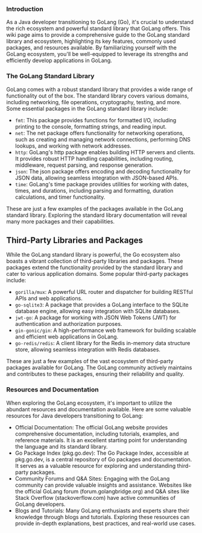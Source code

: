 ### Introduction

As a Java developer transitioning to GoLang (Go), it's crucial to understand the rich ecosystem and powerful standard library that GoLang offers. This wiki page aims to provide a comprehensive guide to the GoLang standard library and ecosystem, highlighting its key features, commonly used packages, and resources available. By familiarizing yourself with the GoLang ecosystem, you'll be well-equipped to leverage its strengths and efficiently develop applications in GoLang.

### The GoLang Standard Library

GoLang comes with a robust standard library that provides a wide range of functionality out of the box. The standard library covers various domains, including networking, file operations, cryptography, testing, and more. Some essential packages in the GoLang standard library include:

- ```fmt```: This package provides functions for formatted I/O, including printing to the console, formatting strings, and reading input.
- ```net```: The net package offers functionality for networking operations, such as creating and managing network connections, performing DNS lookups, and working with network addresses.
- ```http```: GoLang's http package enables building HTTP servers and clients. It provides robust HTTP handling capabilities, including routing, middleware, request parsing, and response generation.
- ```json```: The json package offers encoding and decoding functionality for JSON data, allowing seamless integration with JSON-based APIs.
- ```time```: GoLang's time package provides utilities for working with dates, times, and durations, including parsing and formatting, duration calculations, and timer functionality.

These are just a few examples of the packages available in the GoLang standard library. Exploring the standard library documentation will reveal many more packages and their capabilities.

## Third-Party Libraries and Packages

While the GoLang standard library is powerful, the Go ecosystem also boasts a vibrant collection of third-party libraries and packages. These packages extend the functionality provided by the standard library and cater to various application domains. Some popular third-party packages include:

- ```gorilla/mux```: A powerful URL router and dispatcher for building RESTful APIs and web applications.
- ```go-sqlite3```: A package that provides a GoLang interface to the SQLite database engine, allowing easy integration with SQLite databases.
- ```jwt-go```: A package for working with JSON Web Tokens (JWT) for authentication and authorization purposes.
- ```gin-gonic/gin```: A high-performance web framework for building scalable and efficient web applications in GoLang.
- ```go-redis/redis```: A client library for the Redis in-memory data structure store, allowing seamless integration with Redis databases.

These are just a few examples of the vast ecosystem of third-party packages available for GoLang. The GoLang community actively maintains and contributes to these packages, ensuring their reliability and quality.

### Resources and Documentation

When exploring the GoLang ecosystem, it's important to utilize the abundant resources and documentation available. Here are some valuable resources for Java developers transitioning to GoLang:

- Official Documentation: The official GoLang website provides comprehensive documentation, including tutorials, examples, and reference materials. It is an excellent starting point for understanding the language and its standard library.
- Go Package Index (pkg.go.dev): The Go Package Index, accessible at pkg.go.dev, is a central repository of Go packages and documentation. It serves as a valuable resource for exploring and understanding third-party packages.
- Community Forums and Q&A Sites: Engaging with the GoLang community can provide valuable insights and assistance. Websites like the official GoLang forum (forum.golangbridge.org) and Q&A sites like Stack Overflow (stackoverflow.com) have active communities of GoLang developers.
- Blogs and Tutorials: Many GoLang enthusiasts and experts share their knowledge through blogs and tutorials. Exploring these resources can provide in-depth explanations, best practices, and real-world use cases.
